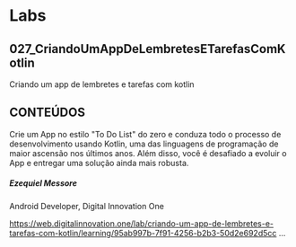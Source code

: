 # Labs

## 027_CriandoUmAppDeLembretesETarefasComKotlin

Criando um app de lembretes e tarefas com kotlin

## CONTEÚDOS

Crie um App no estilo "To Do List" do zero e conduza todo o processo de desenvolvimento usando Kotlin, uma das linguagens de programação de maior ascensão nos últimos anos. Além disso, você é desafiado a evoluir o App e entregar uma solução ainda mais robusta.

##### Ezequiel Messore
Android Developer, Digital Innovation One

https://web.digitalinnovation.one/lab/criando-um-app-de-lembretes-e-tarefas-com-kotlin/learning/95ab997b-7f91-4256-b2b3-50d2e692d5cc
...